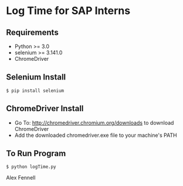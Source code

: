 # Log Time for SAP Interns #

## Requirements ##
* Python >= 3.0
* selenium >= 3.141.0
* ChromeDriver

## Selenium Install ##
`$ pip install selenium`

## ChromeDriver Install ##
* Go To: http://chromedriver.chromium.org/downloads to download ChromeDriver
* Add the downloaded chromedriver.exe file to your machine's PATH

## To Run Program ##
`$ python logTime.py`

Alex Fennell

